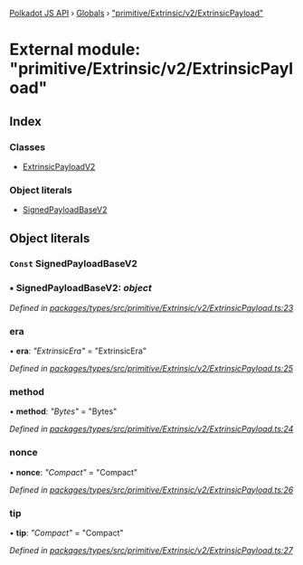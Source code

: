 [Polkadot JS API](../README.md) › [Globals](../globals.md) › ["primitive/Extrinsic/v2/ExtrinsicPayload"](_primitive_extrinsic_v2_extrinsicpayload_.md)

# External module: "primitive/Extrinsic/v2/ExtrinsicPayload"

## Index

### Classes

* [ExtrinsicPayloadV2](../classes/_primitive_extrinsic_v2_extrinsicpayload_.extrinsicpayloadv2.md)

### Object literals

* [SignedPayloadBaseV2](_primitive_extrinsic_v2_extrinsicpayload_.md#const-signedpayloadbasev2)

## Object literals

### `Const` SignedPayloadBaseV2

### ▪ **SignedPayloadBaseV2**: *object*

*Defined in [packages/types/src/primitive/Extrinsic/v2/ExtrinsicPayload.ts:23](https://github.com/polkadot-js/api/blob/1ff029dc11/packages/types/src/primitive/Extrinsic/v2/ExtrinsicPayload.ts#L23)*

###  era

• **era**: *"ExtrinsicEra"* = "ExtrinsicEra"

*Defined in [packages/types/src/primitive/Extrinsic/v2/ExtrinsicPayload.ts:25](https://github.com/polkadot-js/api/blob/1ff029dc11/packages/types/src/primitive/Extrinsic/v2/ExtrinsicPayload.ts#L25)*

###  method

• **method**: *"Bytes"* = "Bytes"

*Defined in [packages/types/src/primitive/Extrinsic/v2/ExtrinsicPayload.ts:24](https://github.com/polkadot-js/api/blob/1ff029dc11/packages/types/src/primitive/Extrinsic/v2/ExtrinsicPayload.ts#L24)*

###  nonce

• **nonce**: *"Compact<Index>"* = "Compact<Index>"

*Defined in [packages/types/src/primitive/Extrinsic/v2/ExtrinsicPayload.ts:26](https://github.com/polkadot-js/api/blob/1ff029dc11/packages/types/src/primitive/Extrinsic/v2/ExtrinsicPayload.ts#L26)*

###  tip

• **tip**: *"Compact<Balance>"* = "Compact<Balance>"

*Defined in [packages/types/src/primitive/Extrinsic/v2/ExtrinsicPayload.ts:27](https://github.com/polkadot-js/api/blob/1ff029dc11/packages/types/src/primitive/Extrinsic/v2/ExtrinsicPayload.ts#L27)*
